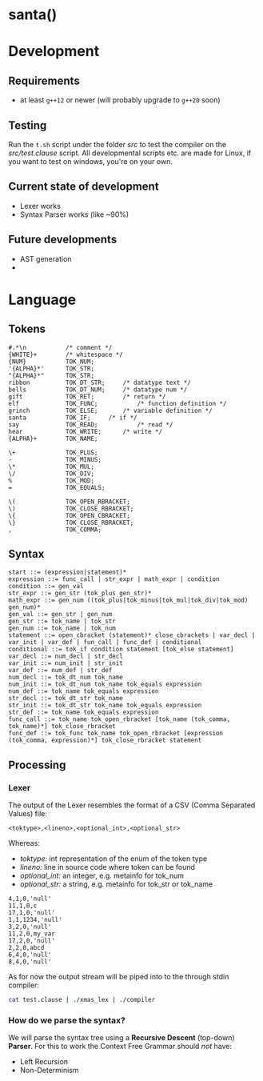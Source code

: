 # santa()
# Development
## Requirements
- at least `g++12` or newer (will probably upgrade to `g++20` soon)
## Testing
Run the `t.sh` script under the folder _src_ to test the compiler on the _src/test.clause_ script.
All developmental scripts etc. are made for Linux, if you want to test on windows, you're on your own.
## Current state of development
- Lexer works
- Syntax Parser works (like ~90%)
## Future developments
- AST generation
-

# Language
## Tokens
```tokens
#.*\n 			/* comment */
{WHITE}+		/* whitespace */
{NUM}			TOK_NUM;
'{ALPHA}*'		TOK_STR;
"{ALPHA}*"		TOK_STR;
ribbon			TOK_DT_STR;		/* datatype text */
bells			TOK_DT_NUM;		/* datatype num */
gift			TOK_RET;		/* return */
elf				TOK_FUNC;			/* function definition */
grinch			TOK_ELSE;		/* variable definition */
santa			TOK_IF;		/* if */
say				TOK_READ;			/* read */
hear			TOK_WRITE;		/* write */
{ALPHA}+		TOK_NAME;		

\+				TOK_PLUS;
-				TOK_MINUS;
\*				TOK_MUL;
\/				TOK_DIV;
%				TOK_MOD;
=				TOK_EQUALS;

\(				TOK_OPEN_RBRACKET;
\)				TOK_CLOSE_RBRACKET;
\{				TOK_OPEN_CBRACKET;
\}				TOK_CLOSE_RBRACKET;
,				TOK_COMMA;
```
## Syntax
```EBNF
start ::= (expression|statement)*
expression ::= func_call | str_expr | math_expr | condition
condition ::= gen_val
str_expr ::= gen_str (tok_plus gen_str)*
math_expr ::= gen_num ((tok_plus|tok_minus|tok_mul|tok_div|tok_mod) gen_num)*
gen_val ::= gen_str | gen_num
gen_str ::= tok_name | tok_str
gen_num ::= tok_name | tok_num
statement ::= open_cbracket (statement)* close_cbrackets | var_decl | var_init | var_def | fun_call | func_def | conditional
conditional ::= tok_if condition statement [tok_else statement]
var_decl ::= num_decl | str_decl
var_init ::= num_init | str_init
var_def ::= num_def | str_def
num_decl ::= tok_dt_num tok_name
num_init ::= tok_dt_num tok_name tok_equals expression
num_def ::= tok_name tok_equals expression
str_decl ::= tok_dt_str tok_name
str_init ::= tok_dt_str tok_name tok_equals expression
str_def ::= tok_name tok_equals expression
func_call ::= tok_name tok_open_rbracket [tok_name (tok_comma, tok_name)*] tok_close_rbracket
func_def ::= tok_func tok_name tok_open_rbracket [expression (tok_comma, expression)*] tok_close_rbracket statement
```
## Processing
### Lexer
The output of the Lexer resembles the format of a CSV (Comma Separated Values) file:
```tokenstream
<toktype>,<lineno>,<optional_int>,<optional_str>
```

Whereas:
- *toktype:* int representation of the enum of the token type
- *lineno:* line in source code where token can be found
- *optional_int:* an integer, e.g. metainfo for tok_num
- *optional_str:* a string, e.g. metainfo for tok_str or tok_name

```tokenstream
4,1,0,'null'
11,1,0,c
17,1,0,'null'
1,1,1234,'null'
3,2,0,'null'
11,2,0,my_var
17,2,0,'null'
2,2,0,abcd
6,4,0,'null'
8,4,0,'null'
```

As for now the output stream will be piped into to the through stdin compiler:

```bash
cat test.clause | ./xmas_lex | ./compiler
```

### How do we parse the syntax?
We will parse the syntax tree using a **Recursive Descent** (top-down) **Parser**. For this to work the Context Free Grammar should *not* have:
- Left Recursion
- Non-Determinism
